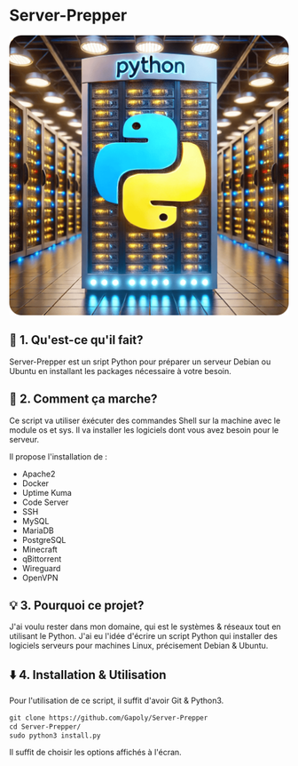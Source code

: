 # Server-Prepper

<p align='center'>
    <img src='https://github.com/Gapoly/Server-Prepper/blob/main/python server.png'/>
</p>

## 🤔  1. Qu'est-ce qu'il fait?

Server-Prepper est un sript Python pour préparer un serveur Debian ou Ubuntu en installant les packages nécessaire à votre besoin.

## 🐍 2. Comment ça marche?

Ce script va utiliser éxécuter des commandes Shell sur la machine avec le module os et sys. Il va installer les logiciels dont vous avez besoin pour le serveur.

Il propose l'installation de :

- Apache2
- Docker
- Uptime Kuma
- Code Server
- SSH
- MySQL
- MariaDB
- PostgreSQL
- Minecraft
- qBittorrent
- Wireguard
- OpenVPN 

## ️💡 3. Pourquoi ce projet?

J'ai voulu rester dans mon domaine, qui est le systèmes & réseaux tout en utilisant le Python. J'ai eu l'idée d'écrire un script Python qui installer des logiciels serveurs pour machines Linux, précisement Debian & Ubuntu.

## ⬇️ 4. Installation & Utilisation

Pour l'utilisation de ce script, il suffit d'avoir Git & Python3.


```shell
git clone https://github.com/Gapoly/Server-Prepper
cd Server-Prepper/
sudo python3 install.py
```

Il suffit de choisir les options affichés à l'écran.
